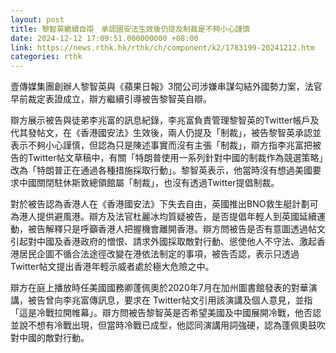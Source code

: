 ```yaml
---
layout: post
title: 黎智英繼續自辯　承認國安法生效後仍提及制裁是不夠小心謹慎
date: 2024-12-12 17:09:51.000000000 +08:00
link: https://news.rthk.hk/rthk/ch/component/k2/1783199-20241212.htm
categories: rthk
---
```


壹傳媒集團創辦人黎智英與《蘋果日報》3間公司涉嫌串謀勾結外國勢力案，法官早前裁定表證成立，辯方繼續引導被告黎智英自辯。

辯方展示被告與徒弟李兆富的訊息紀錄，李兆富負責管理黎智英的Twitter帳戶及代其發帖文，在《香港國安法》生效後，兩人仍提及「制裁」，被告黎智英承認並表示不夠小心謹慎，但認為只是陳述事實而沒有主張「制裁」，辯方指李兆富把被告的Twitter帖文草稿中，有關「特朗普使用一系列針對中國的制裁作為競選策略」改為「特朗普正在通過各種措施採取行動」。黎智英表示，他當時沒有想過美國要求中國關閉駐休斯敦總領館屬「制裁」，也沒有透過Twitter提倡制裁。

對於被告認為香港人在《香港國安法》下失去自由，英國推出BNO救生艇計劃可為港人提供避風港。辯方及法官杜麗冰均質疑被告，是否提倡年輕人到英國延續運動，被告解釋只是呼籲香港人把握機會離開香港。辯方問被告是否有意圖透過帖文引起對中國及香港政府的憎恨、請求外國採取敵對行動、慫使他人不守法、激起香港居民企圖不循合法途徑改變在港依法制定的事項，被告否認，表示只透過Twitter帖文提出香港年輕示威者處於極大危險之中。

辯方在庭上播放時任美國國務卿蓬佩奧於2020年7月在加州圖書館發表的對華演講，被告曾向李兆富傳訊息，要求在 Twitter帖文引用該演講及個人意見，並指「這是冷戰拉開帷幕」。辯方問被告黎智英是否希望美國及中國展開冷戰，他否認並說不想有冷戰出現，但當時冷戰已成型，他認同演講用詞強硬，認為蓬佩奧鼓吹對中國的敵對行動。
